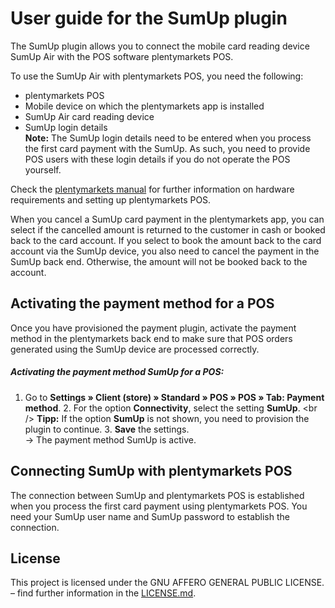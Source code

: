 # User guide for the SumUp plugin

The SumUp plugin allows you to connect the mobile card reading device SumUp Air with the POS software plentymarkets POS.

To use the SumUp Air with plentymarkets POS, you need the following:

* plentymarkets POS
* Mobile device on which the plentymarkets app is installed
* SumUp Air card reading device 
* SumUp login details<br />
__**Note:**__ The SumUp login details need to be entered when you process the first card payment with the SumUp. As such, you need to provide POS users with these login details if you do not operate the POS yourself.

Check the [plentymarkets manual](https://knowledge.plentymarkets.com/en/omni-channel/pos/integrating-plentymarkets-pos) for further information on hardware requirements and setting up plentymarkets POS.

<div class="alert alert-warning" role="alert">
When you cancel a SumUp card payment in the plentymarkets app, you can select if the cancelled amount is returned to the customer in cash or booked back to the card account. If you select to book the amount back to the card account via the SumUp device, you also need to cancel the payment in the SumUp back end. Otherwise, the amount will not be booked back to the account.
</div>

<div class="container-toc"></div>

## Activating the payment method for a POS

Once you have provisioned the payment plugin, activate the payment method in the plentymarkets back end to make sure that POS orders generated using the SumUp device are processed correctly.

##### Activating the payment method SumUp for a POS:

1. Go to **Settings » Client (store) » Standard » POS » POS » Tab: Payment method**. 2. For the option **Connectivity**, select the setting **SumUp**. &lt;br /&gt; **__Tipp:__** If the option **SumUp** is not shown, you need to provision the plugin to continue. 3. **Save** the settings.<br /> → The payment method SumUp is active.

## Connecting SumUp with plentymarkets POS

The connection between SumUp and plentymarkets POS is established when you process the first card payment using plentymarkets POS. You need your SumUp user name and SumUp password to establish the connection.

## License

This project is licensed under the GNU AFFERO GENERAL PUBLIC LICENSE. – find further information in the [LICENSE.md](https://github.com/plentymarkets/plugin-etsy/blob/master/LICENSE.md).
